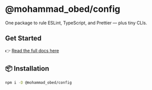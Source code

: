 # @mohammad_obed/config

One package to rule ESLint, TypeScript, and Prettier — plus tiny CLIs.

## Get Started

👉 [Read the full docs here](https://mohammadaobed.github.io/docs-config)

## 📦 Installation

```bash
npm i -D @mohammad_obed/config
```
